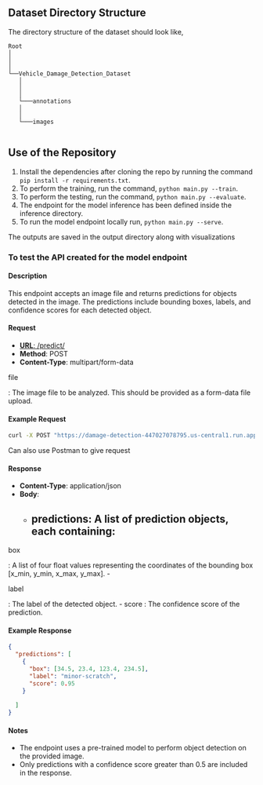 

## Dataset Directory Structure
The directory structure of the dataset should look like,
```
Root
│   
│      
│
└──Vehicle_Damage_Detection_Dataset
   │   
   │   
   │
   └───annotations
   │   
   │   
   └───images
   

```
## Use of the Repository
1. Install the dependencies after cloning the repo by running the command `pip install -r requirements.txt`.
2. To perform the training, run the command, `python main.py --train`.
3. To perform the testing, run the command, `python main.py --evaluate`.
4. The endpoint for the model inference has been defined inside the inference directory.
5. To run the model endpoint locally run, `python main.py --serve`.

The outputs are saved in the output directory along with visualizations

### To test the API created for the model endpoint

#### Description
This endpoint accepts an image file and returns predictions for objects detected in the image. The predictions include bounding boxes, labels, and confidence scores for each detected object.

#### Request
- [**URL**: /predict/](https://damage-detection-447027078795.us-central1.run.app/predict/)
- **Method**: POST
- **Content-Type**: multipart/form-data

file

: The image file to be analyzed. This should be provided as a form-data file upload.

#### Example Request
```bash
curl -X POST "https://damage-detection-447027078795.us-central1.run.app/predict/" -F "file=@path_to_your_image.jpg"
```

Can also use Postman to give request

#### Response
- **Content-Type**: application/json
- **Body**:
  - predictions: A list of prediction objects, each containing:
    - 

box

: A list of four float values representing the coordinates of the bounding box [x_min, y_min, x_max, y_max].
    - 

label

: The label of the detected object.
    - 
score
: The confidence score of the prediction.

#### Example Response
```json
{
  "predictions": [
    {
      "box": [34.5, 23.4, 123.4, 234.5],
      "label": "minor-scratch",
      "score": 0.95
    }
    
  ]
}
```

#### Notes
- The endpoint uses a pre-trained model to perform object detection on the provided image.
- Only predictions with a confidence score greater than 0.5 are included in the response.

